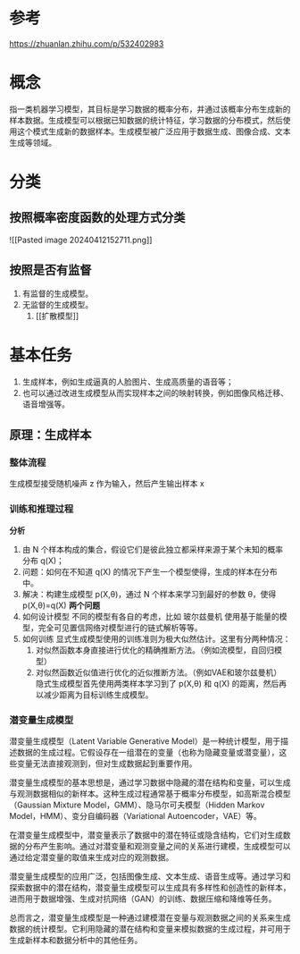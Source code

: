 # 参考
https://zhuanlan.zhihu.com/p/532402983


# 概念
指一类机器学习模型，其目标是学习数据的概率分布，并通过该概率分布生成新的样本数据。生成模型可以根据已知数据的统计特征，学习数据的分布模式，然后使用这个模式生成新的数据样本。生成模型被广泛应用于数据生成、图像合成、文本生成等领域。

# 分类
## 按照概率密度函数的处理方式分类
![[Pasted image 20240412152711.png]]
## 按照是否有监督
1. 有监督的生成模型。
2. 无监督的生成模型。
	1. [[扩散模型]]

# 基本任务
1. 生成样本，例如生成逼真的人脸图片、生成高质量的语音等；
2. 也可以通过改进生成模型从而实现样本之间的映射转换，例如图像风格迁移、语音增强等。

## 原理：生成样本
### 整体流程
生成模型接受随机噪声 z 作为输入，然后产生输出样本 x
### 训练和推理过程
**分析**
1. 由 N 个样本构成的集合，假设它们是彼此独立都采样来源于某个未知的概率分布 q(X)；
2. 问题：如何在不知道 q(X) 的情况下产生一个模型使得，生成的样本在分布中。
3. 解决：构建生成模型 p(X,θ)，通过 N 个样本来学习到最好的参数 θ，使得 p(X,θ)=q(X)
**两个问题**
1. 如何设计模型
	不同的模型有各自的考虑，比如 玻尔兹曼机 使用基于能量的模型，完全可见置信网络对模型进行的链式解析等等。
2. 如何训练
	显式生成模型使用的训练准则为极大似然估计。这里有分两种情况：
	1. 对似然函数本身直接进行优化的精确推断方法。（例如流模型，自回归模型）
	2. 对似然函数近似值进行优化的近似推断方法。（例如VAE和玻尔兹曼机）
	隐式生成模型首先使用两类样本学习到了 p(X,θ) 和 q(X)  的距离，然后再以减少距离为目标训练生成模型。

### 潜变量生成模型 
潜变量生成模型（Latent Variable Generative Model）是一种统计模型，用于描述数据的生成过程。它假设存在一组潜在的变量（也称为隐藏变量或潜变量），这些变量无法直接观测到，但对生成数据起到重要作用。

潜变量生成模型的基本思想是，通过学习数据中隐藏的潜在结构和变量，可以生成与观测数据相似的新样本。这种生成过程通常基于概率分布模型，如高斯混合模型（Gaussian Mixture Model，GMM）、隐马尔可夫模型（Hidden Markov Model，HMM）、变分自编码器（Variational Autoencoder，VAE）等。

在潜变量生成模型中，潜变量表示了数据中的潜在特征或隐含结构，它们对生成数据的分布产生影响。通过对潜变量和观测变量之间的关系进行建模，生成模型可以通过给定潜变量的取值来生成对应的观测数据。

潜变量生成模型的应用广泛，包括图像生成、文本生成、语音生成等。通过学习和探索数据中的潜在结构，潜变量生成模型可以生成具有多样性和创造性的新样本，进而用于数据增强、生成对抗网络（GAN）的训练、数据压缩和降维等任务。

总而言之，潜变量生成模型是一种通过建模潜在变量与观测数据之间的关系来生成数据的统计模型。它利用隐藏的潜在结构和变量来模拟数据的生成过程，并可用于生成新样本和数据分析中的其他任务。